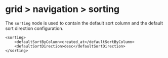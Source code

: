# grid > navigation > sorting

The `sorting` node is used to contain the default sort column and the default sort direction configuration.


```markup
<sorting>
    <defaultSortByColumn>created_at</defaultSortByColumn>
    <defaultSortDirection>desc</defaultSortDirection>
</sorting>
```


